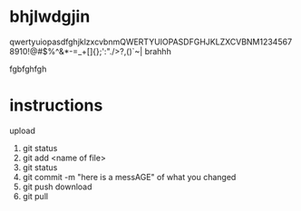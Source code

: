 # bhjlwdgjin
qwertyuiopasdfghjklzxcvbnmQWERTYUIOPASDFGHJKLZXCVBNM12345678910!@#$%^&*-=_+[]{};':"./>?,()`~\|
brahhh

fgbfghfgh


# instructions
upload
1. git status
2. git add \<name of file>
3. git status
4. git commit -m "here is a messAGE" of what you changed
5. git push
download
1.  git pull